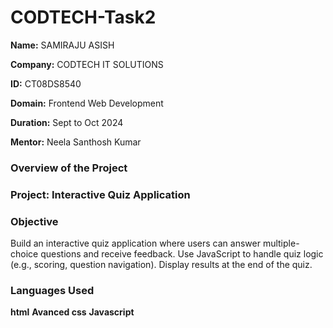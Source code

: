 # CODTECH-Task2
**Name:** SAMIRAJU ASISH

**Company:** CODTECH IT SOLUTIONS

**ID:** CT08DS8540

**Domain:** Frontend Web Development

**Duration:** Sept to Oct 2024

**Mentor:** Neela Santhosh Kumar

### Overview of the Project
### Project: Interactive Quiz Application

### Objective
Build an interactive quiz application where users can answer multiple-choice questions and receive feedback. Use JavaScript to handle quiz logic (e.g., scoring, question navigation). Display results at the end of the quiz.

### Languages Used
**html**
**Avanced css**
**Javascript**
